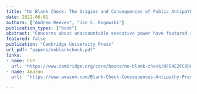 ```yaml
---
title: "No Blank Check: The Origins and Consequences of Public Antipathy towards Presidential Power"
date: 2022-06-01
authors: ["Andrew Reeves", "Jon C. Rogowski"]
publication_types: ["book"]
abstract: "Concerns about unaccountable executive power have featured recurrently in political debates from the American founding to today. For many, presidents' use of unilateral power threatens American democracy. No Blank Check advances a new perspective: Instead of finding Americans apathetic towards how presidents exercise power, it shows the public is deeply concerned with core democratic values. Drawing on data from original surveys, innovative experiments, historical polls, and contexts outside the United States, the book highlights Americans' skepticism towards presidential power. This skepticism results in a public that punishes unilaterally minded presidents and the policies they pursue. By departing from existing theories of presidential power which acknowledge only institutional constraints, this timely and revealing book demonstrates the public's capacity to tame the unilateral impulses of even the most ambitious presidents. Ultimately, when it comes to exercising power, the public does not hand the president a blank check."
featured: false
publication: "Cambridge University Press"
url_pdf: "papers/noblankcheck.pdf"
links:
- name: CUP
  url: 'https://www.cambridge.org/core/books/no-blank-check/0FE4E2FC0D017DC70566FDFE94B89007'
- name: Amazon
  url:  'https://www.amazon.com/Blank-Check-Consequences-Antipathy-Presidential/dp/1107174309/'

---
```


